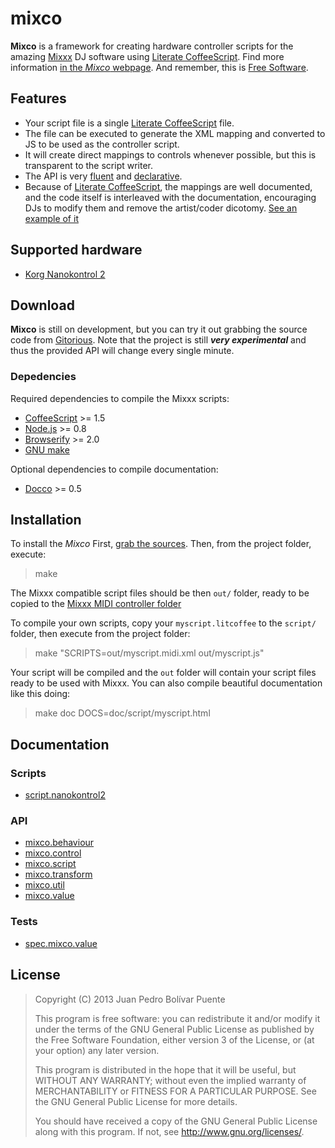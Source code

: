 mixco
=====

**Mixco** is a framework for creating hardware controller scripts for
the amazing [Mixxx][mixxx] DJ software using [Literate
CoffeeScript][lcs]. Find more information [in the *Mixco*
webpage][mixco]. And remember, this is [Free Software][gnu].

  [gnu]: http://www.gnu.org/philosophy/free-sw.html
  [mixxx]: http://www.mixxx.org
  [lcs]: http://coffeescript.org/#literate
  [mixco]: http://sinusoid.es/mixco


Features
--------

  * Your script file is a single [Literate CoffeeScript][lcs] file.
  * The file can be executed to generate the XML mapping and converted
    to JS to be used as the controller script.
  * It will create direct mappings to controls whenever possible, but
    this is transparent to the script writer.
  * The API is very [fluent][fluent] and
    [declarative][declarative].
  * Because of [Literate CoffeeScript][lcs], the mappings are well
    documented, and the code itself is interleaved with the
    documentation, encouraging DJs to modify them and remove the
    artist/coder dicotomy. [See an example of it][script.nanokontrol2]

  [declarative]: http://en.wikipedia.org/wiki/Declarative_programming
  [fluent]: http://en.wikipedia.org/wiki/Fluent_interface
  [lcs]: http://coffeescript.org/#literate
  [script.nanokontrol2]: script/nanokontrol2.html


Supported hardware
------------------

  - [Korg Nanokontrol 2][script.nanokontrol2]

  [script.nanokontrol2]: script/nanokontrol2.html


Download
--------

**Mixco** is still on development, but you can try it out grabbing the
source code from [Gitorious][git]. Note that the project is still
***very experimental*** and thus the provided API will change every
single minute.

  [git]: https://gitorious.org/mixco

### Depedencies

Required dependencies to compile the Mixxx scripts:

  - [CoffeeScript](http://coffeescript.org/) >= 1.5
  - [Node.js](http://nodejs.org/) >= 0.8
  - [Browserify](http://browserify.org/) >= 2.0
  - [GNU make](http://www.gnu.org/software/make/)

Optional dependencies to compile documentation:

  - [Docco](http://jashkenas.github.io/docco/) >= 0.5


Installation
------------

To install the *Mixco* First, [grab the sources][git]. Then, from the
project folder, execute:

> make

The Mixxx compatible script files should be then `out/` folder, ready
to be copied to the [Mixxx MIDI controller folder][mixxxmidi]

To compile your own scripts, copy your `myscript.litcoffee` to the
`script/` folder, then execute from the project folder:

> make "SCRIPTS=out/myscript.midi.xml out/myscript.js"

Your script will be compiled and the `out` folder will contain your
script files ready to be used with Mixxx.  You can also compile
beautiful documentation like this doing:

> make doc DOCS=doc/script/myscript.html

  [git]: https://gitorious.org/mixco
  [mixxxmidi]: http://www.mixxx.org/wiki/doku.php/midi_controller_mapping_file_format


Documentation
-------------

### Scripts

  * [script.nanokontrol2][script.nanokontrol2]

### API

  * [mixco.behaviour][mixco.behaviour]
  * [mixco.control][mixco.control]
  * [mixco.script][mixco.script]
  * [mixco.transform][mixco.transform]
  * [mixco.util][mixco.util]
  * [mixco.value][mixco.value]

### Tests

  * [spec.mixco.value][spec.mixco.value]

  [mixco.script]: mixco/script.html
  [mixco.control]: mixco/control.html
  [mixco.behaviour]: mixco/behaviour.html
  [mixco.transform]: mixco/transform.html
  [mixco.util]: mixco/util.html
  [mixco.value]: mixco/value.html

  [spec.mixco.value]: spec/mixco/value.html

  [script.nanokontrol2]: script/nanokontrol2.html


License
-------

>  Copyright (C) 2013 Juan Pedro Bolívar Puente
>
>  This program is free software: you can redistribute it and/or
>  modify it under the terms of the GNU General Public License as
>  published by the Free Software Foundation, either version 3 of the
>  License, or (at your option) any later version.
>
>  This program is distributed in the hope that it will be useful,
>  but WITHOUT ANY WARRANTY; without even the implied warranty of
>  MERCHANTABILITY or FITNESS FOR A PARTICULAR PURPOSE.  See the
>  GNU General Public License for more details.
>
>  You should have received a copy of the GNU General Public License
>  along with this program.  If not, see <http://www.gnu.org/licenses/>.
